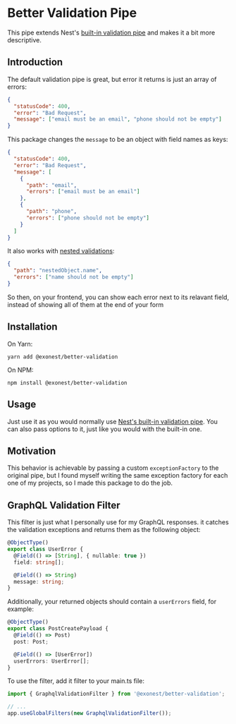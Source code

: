 # Better Validation Pipe

This pipe extends Nest's [built-in validation pipe](https://docs.nestjs.com/techniques/validation#using-the-built-in-validationpipe) and makes it a bit more descriptive.

## Introduction

The default validation pipe is great, but error it returns is just an array of errors:

```json
{
  "statusCode": 400,
  "error": "Bad Request",
  "message": ["email must be an email", "phone should not be empty"]
}
```

This package changes the `message` to be an object with field names as keys:

```json
{
  "statusCode": 400,
  "error": "Bad Request",
  "message": [
    {
      "path": "email",
      "errors": ["email must be an email"]
    },
    {
      "path": "phone",
      "errors": ["phone should not be empty"]
    }
  ]
}
```

It also works with [nested validations](https://github.com/typestack/class-validator#validating-nested-objects):

```json
{
  "path": "nestedObject.name",
  "errors": ["name should not be empty"]
}
```

So then, on your frontend, you can show each error next to its relavant field, instead of showing all of them at the end of your form

## Installation

On Yarn:

```shell
yarn add @exonest/better-validation
```

On NPM:

```shell
npm install @exonest/better-validation
```

## Usage

Just use it as you would normally use [Nest's built-in validation pipe](https://docs.nestjs.com/techniques/validation#using-the-built-in-validationpipe). You can also pass options to it, just like you would with the built-in one.

## Motivation

This behavior is achievable by passing a custom `exceptionFactory` to the original pipe, but I found myself writing the same exception factory for each one of my projects, so I made this package to do the job.

## GraphQL Validation Filter

This filter is just what I personally use for my GraphQL responses. it catches the validation exceptions and returns them as the following object:

```ts
@ObjectType()
export class UserError {
  @Field(() => [String], { nullable: true })
  field: string[];

  @Field(() => String)
  message: string;
}
```

Additionally, your returned objects should contain a `userErrors` field, for example:

```ts
@ObjectType()
export class PostCreatePayload {
  @Field(() => Post)
  post: Post;

  @Field(() => [UserError])
  userErrors: UserError[];
}
```

To use the filter, add it filter to your main.ts file:

```ts
import { GraphqlValidationFilter } from '@exonest/better-validation';

// ...
app.useGlobalFilters(new GraphqlValidationFilter());
```
